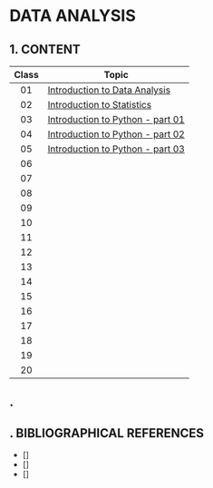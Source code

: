 # DATA ANALYSIS

## 1. CONTENT

| Class | Topic                                                          |
|:-----:|----------------------------------------------------------------|
|  01   | [Introduction to Data Analysis](./Class01/introduction.md)     |
|  02   | [Introduction to Statistics](./Class02/statistics.md)          |
|  03   | [Introduction to Python - part 01](./Class03/python.md)        |
|  04   | [Introduction to Python - part 02](./Class04/python_part02.md) |
|  05   | [Introduction to Python - part 03](./Class05/python_part03.md) |
|  06   | []()                                                           |
|  07   | []()                                                           |
|  08   | []()                                                           |
|  09   | []()                                                           |
|  10   | []()                                                           |
|  11   | []()                                                           |
|  12   | []()                                                           |
|  13   | []()                                                           |
|  14   | []()                                                           |
|  15   | []()                                                           |
|  16   | []()                                                           |
|  17   | []()                                                           |
|  18   | []()                                                           |
|  19   | []()                                                           |
|  20   | []()                                                           |

## .


## . BIBLIOGRAPHICAL REFERENCES

- [] []()
- [] []()
- [] []()

